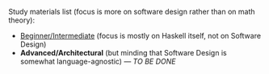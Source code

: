 Study materials list (focus is more on software design rather than on math theory):
* [Beginner/Intermediate](https://github.com/rmnavr/hs_study/blob/main/learn/hs_study.md) (focus is mostly on Haskell itself, not on Software Design) 
* **Advanced/Architectural** (but minding that Software Design is somewhat language-agnostic) — *TO BE DONE*

